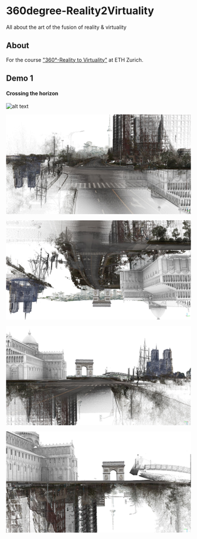 # 360degree-Reality2Virtuality
All about the art of the fusion of reality &amp; virtuality

## About
For the course ["360°-Reality to Virtuality"](https://www.360.ethz.ch/) at ETH Zurich.


## Demo 1
#### Crossing the horizon

 ![alt text](assets/demo_001.gif)

 ![alt text](assets/demo_002.JPG)

 ![alt text](assets/demo_004.JPG)
 
 ![alt text](assets/demo_006.JPG)
 
 ![alt text](assets/demo_007.JPG)
